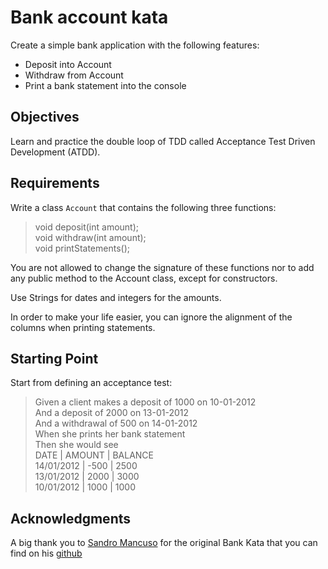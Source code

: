 # Bank account kata
Create a simple bank application with the following features:
- Deposit into Account
- Withdraw from Account
- Print a bank statement into the console

## Objectives
Learn and practice the double loop of TDD called Acceptance Test Driven Development (ATDD).

## Requirements
Write a class `Account` that contains the following three functions:
> void deposit(int amount);  
void withdraw(int amount);  
void printStatements();

You are not allowed to change the signature of these functions nor to add any public method to the Account class, except for constructors.

Use Strings for dates and integers for the amounts.

In order to make your life easier, you can ignore the alignment of the columns when printing statements.

## Starting Point 
Start from defining an acceptance test:

> Given a client makes a deposit of 1000 on 10-01-2012  
And a deposit of 2000 on 13-01-2012  
And a withdrawal of 500 on 14-01-2012  
When she prints her bank statement  
Then she would see  
DATE | AMOUNT | BALANCE  
14/01/2012 | -500 | 2500   
13/01/2012 | 2000 | 3000  
10/01/2012 | 1000 | 1000

## Acknowledgments

A big thank you to [Sandro Mancuso](https://twitter.com/sandromancuso) for the original Bank Kata that you can find on his [github](https://github.com/sandromancuso/Bank-kata/)